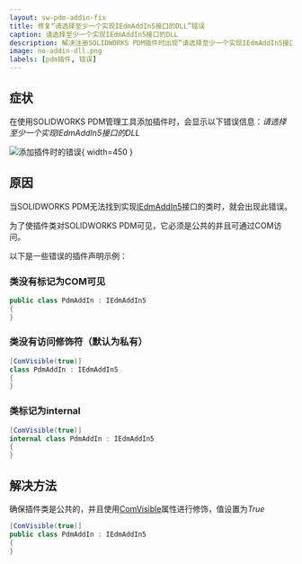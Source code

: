 ```yaml
---
layout: sw-pdm-addin-fix
title: 修复“请选择至少一个实现IEdmAddIn5接口的DLL”错误
caption: 请选择至少一个实现IEdmAddIn5接口的DLL
description: 解决注册SOLIDWORKS PDM插件时出现“请选择至少一个实现IEdmAddIn5接口的DLL”错误
image: no-addin-dll.png
labels: [pdm插件, 错误]
---
```

## 症状

在使用SOLIDWORKS PDM管理工具添加插件时，会显示以下错误信息：*请选择至少一个实现IEdmAddIn5接口的DLL*

![添加插件时的错误](no-addin-dll.png){ width=450 }

## 原因

当SOLIDWORKS PDM无法找到实现[IEdmAddIn5](https://help.solidworks.com/2019/English/api/epdmapi/EPDM.Interop.epdm~EPDM.Interop.epdm.IEdmAddIn5.html)接口的类时，就会出现此错误。

为了使插件类对SOLIDWORKS PDM可见，它必须是公共的并且可通过COM访问。

以下是一些错误的插件声明示例：

### 类没有标记为COM可见

~~~cs
public class PdmAddIn : IEdmAddIn5
{
}
~~~

### 类没有访问修饰符（默认为私有）

~~~cs
[ComVisible(true)]
class PdmAddIn : IEdmAddIn5
{
}
~~~

### 类标记为internal

~~~cs
[ComVisible(true)]
internal class PdmAddIn : IEdmAddIn5
{
}
~~~

## 解决方法

确保插件类是公共的，并且使用[ComVisible](https://docs.microsoft.com/en-us/dotnet/api/system.runtime.interopservices.comvisibleattribute)属性进行修饰，值设置为*True*

~~~cs
[ComVisible(true)]
public class PdmAddIn : IEdmAddIn5
{
}
~~~